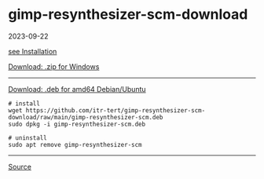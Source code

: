 # gimp-resynthesizer-scm-download

2023-09-22

[see Installation](https://github.com/itr-tert/gimp-resynthesizer-scm/wiki/Download-and-Install:-GIMP-resynthesizer-scm)

[Download: .zip for Windows](https://github.com/itr-tert/gimp-resynthesizer-scm-download/raw/main/gimp-resynthesizer-scm-win.zip)

----

[Download: .deb for amd64 Debian/Ubuntu](https://github.com/itr-tert/gimp-resynthesizer-scm-download/raw/main/gimp-resynthesizer-scm.deb)

```
# install
wget https://github.com/itr-tert/gimp-resynthesizer-scm-download/raw/main/gimp-resynthesizer-scm.deb
sudo dpkg -i gimp-resynthesizer-scm.deb
```

```
# uninstall
sudo apt remove gimp-resynthesizer-scm
```

----

[Source](https://github.com/itr-tert/gimp-resynthesizer-scm)
